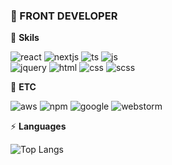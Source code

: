 

### 👋 FRONT DEVELOPER

<!--
**stepover10/stepover10** is a ✨ _special_ ✨ repository because its `README.md` (this file) appears on your GitHub profile.

Here are some ideas to get you started:

- 🔭 I’m currently working on ...
- 🌱 I’m currently learning ...
- 👯 I’m looking to collaborate on ...
- 🤔 I’m looking for help with ...
- 💬 Ask me about ...
- 📫 How to reach me: ...
- 😄 Pronouns: ...
- ⚡ Fun fact: ...
-->


🔭 **Skils**

![react](https://img.shields.io/badge/React-20232A?style=for-the-badge&logo=react&logoColor=61DAFB)
![nextjs](https://img.shields.io/badge/Next.js-000?logo=nextdotjs&logoColor=fff&style=for-the-badge)
![ts](https://img.shields.io/badge/TypeScript-007ACC?style=for-the-badge&logo=typescript&logoColor=white)
![js](https://img.shields.io/badge/JavaScript-F7DF1E?style=for-the-badge&logo=JavaScript&logoColor=white)
<br/>
![jquery](https://img.shields.io/badge/jQuery-0769AD?style=for-the-badge&logo=jquery&logoColor=white)
![html](https://img.shields.io/badge/HTML5-E34F26?style=for-the-badge&logo=html5&logoColor=white)
![css](https://img.shields.io/badge/CSS3-1572B6?style=for-the-badge&logo=css3&logoColor=white)
![scss](https://img.shields.io/badge/Sass-CC6699?style=for-the-badge&logo=sass&logoColor=white)

🌱 **ETC**

![aws](https://img.shields.io/badge/Amazon_AWS-232F3E?style=for-the-badge&logo=amazon-aws&logoColor=white)
![npm](https://img.shields.io/badge/npm-CB3837?style=for-the-badge&logo=npm&logoColor=white)
![google](https://img.shields.io/badge/Google%20Analytics-E37400?style=for-the-badge&logo=google%20analytics&logoColor=white)
![webstorm](https://img.shields.io/badge/WebStorm-000000?style=for-the-badge&logo=WebStorm&logoColor=white)


⚡ **Languages**
  
![Top Langs](https://github-readme-stats.vercel.app/api/top-langs/?username=stepover10&hide_progress=true)

